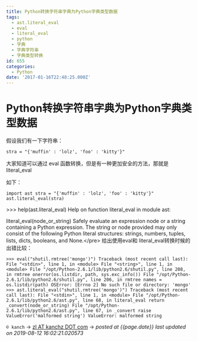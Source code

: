 ```yaml
---
title: Python转换字符串字典为Python字典类型数据
tags:
  - ast.literal_eval
  - eval
  - literal_eval
  - python
  - 字典
  - 字典字符串
  - 字典类型转换
id: 655
categories:
  - Python
date: '2017-01-16T22:48:25.000Z'
---
```


# Python转换字符串字典为Python字典类型数据

假设我们有一下字符串：

```
stra = "{'muffin' : 'lolz', 'foo' : 'kitty'}"
```

大家知道可以通过 eval 函数转换，但是有一种更加安全的方法，那就是literal\_eval

如下：

```
import ast stra = "{'muffin' : 'lolz', 'foo' : 'kitty'}" ast.literal_eval(stra) 
```

&gt;&gt;&gt; help\(ast.literal\_eval\) Help on function literal\_eval in module ast:

literal\_eval\(node\_or\_string\) Safely evaluate an expression node or a string containing a Python expression. The string or node provided may only consist of the following Python literal structures: strings, numbers, tuples, lists, dicts, booleans, and None.&lt;/pre&gt; 给出使用eval和 literal\_eval转换时候的出错比较：

```
>>> eval("shutil.rmtree('mongo')") Traceback (most recent call last): File "<stdin>", line 1, in <module> File "<string>", line 1, in <module> File "/opt/Python-2.6.1/lib/python2.6/shutil.py", line 208, in rmtree onerror(os.listdir, path, sys.exc_info()) File "/opt/Python-2.6.1/lib/python2.6/shutil.py", line 206, in rmtree names = os.listdir(path) OSError: [Errno 2] No such file or directory: 'mongo' >>> ast.literal_eval("shutil.rmtree('mongo')") Traceback (most recent call last): File "<stdin>", line 1, in <module> File "/opt/Python-2.6.1/lib/python2.6/ast.py", line 68, in literal_eval return _convert(node_or_string) File "/opt/Python-2.6.1/lib/python2.6/ast.py", line 67, in _convert raise ValueError('malformed string') ValueError: malformed string
```



`© kanch` → [zl AT kanchz DOT com](kanchisme@gmail.com) → _posted at {{page.date}}_
_last updated on 2019-08-12 16:02:21.020573_